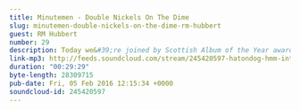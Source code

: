 ```yaml
---
title: Minutemen - Double Nickels On The Dime
slug: minutemen-double-nickels-on-the-dime-rm-hubbert
guest: RM Hubbert
number: 29
description: Today we&#39;re joined by Scottish Album of the Year award winner RM Hubbert to discuss the influence of Minutemen&#39;s seminal punk album &quot;Double Nickels On The Dime&quot;. We talk about what exactly &quot;punk&quot; is, &quot;twinkle twinkle little star&quot; and various songs &#39;bout plumbing.
link-mp3: http://feeds.soundcloud.com/stream/245420597-hatondog-hmm-interesting-choice-ep29-minutemen-double-nickels-on-the-dime-feat-rm-hubbert.mp3
duration: "00:29:29"
byte-length: 28309715
pub-date: Fri, 05 Feb 2016 12:15:34 +0000
soundcloud-id: 245420597
---
```

